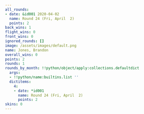 ```yaml
---
all_rounds:
- date: &id001 2020-04-02
  name: Round 24 (Fri, April  2)
  points: 2
back_wins: 1
flight_wins: 0
front_wins: 0
ignored_rounds: []
image: /assets/images/default.png
name: Jones, Brandon
overall_wins: 0
points: 2
rounds: 1
rounds_by_month: !!python/object/apply:collections.defaultdict
  args:
  - !!python/name:builtins.list ''
  dictitems:
    4:
    - date: *id001
      name: Round 24 (Fri, April  2)
      points: 2
skins: 0
---
```

